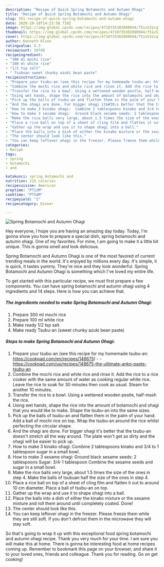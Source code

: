 ```yaml
---
description: "Recipe of Quick Spring Botamochi and Autumn Ohagi"
title: "Recipe of Quick Spring Botamochi and Autumn Ohagi"
slug: 551-recipe-of-quick-spring-botamochi-and-autumn-ohagi
date: 2020-10-18T14:23:58.739Z
image: https://img-global.cpcdn.com/recipes/4710735302098944/751x532cq70/spring-botamochi-and-autumn-ohagi-recipe-main-photo.jpg
thumbnail: https://img-global.cpcdn.com/recipes/4710735302098944/751x532cq70/spring-botamochi-and-autumn-ohagi-recipe-main-photo.jpg
cover: https://img-global.cpcdn.com/recipes/4710735302098944/751x532cq70/spring-botamochi-and-autumn-ohagi-recipe-main-photo.jpg
author: Kenneth Olson
ratingvalue: 4.3
reviewcount: 28740
recipeingredient:
- "300 ml mochi rice"
- "100 ml white rice"
- "1/2 tsp salt"
- " Tsubuan sweet chunky azuki bean paste"
recipeinstructions:
- "Prepare your tsubu-an (see this recipe for my homemade tsubu-an: https://cookpad.com/en/recipes/148675)  https://cookpad.com/us/recipes/148675-the-ultimate-anko-paste-tsubu-an"
- "Combine the mochi rice and white rice and rinse it. Add the rice to a rice cooker with the same amount of water as cooking regular white rice. Leave the rice to soak for 30 minutes then cook as usual. Steam for another 10 minutes."
- "Transfer the rice to a bowl. Using a wettened wooden pestle, half-mash the rice."
- "Using wet hands, shape the rice into the amount of botamochi and ohagi that you would like to make. Shape the tsubu-an into the same sizes."
- "Pick up the balls of tsubu-an and flatten them in the palm of your hand. Add a ball of mochi rice on top. Wrap the tsubu-an around the rice whilst perfecting the circular shape."
- "And the ohagi are done. For bigger ohagi it&#39;s better that the tsubu-an doesn&#39;t stretch all the way around. The plate won&#39;t get as dirty and the ohagi will be easier to pick up."
- "How to make 3 kinako ohagi:  Combine 2 tablespoons kinako and 3/4 to 1 tablespoon sugar in a small bowl."
- "How to make 3 sesame ohagi:  Ground black sesame seeds: 2 tablespoons Sugar: 3/4-1 tablespoon  Combine the sesame seeds and sugar in a small bowl."
- "Make the rice balls very large, about 1.5 times the size of the ones in step 4. Make the balls of tsubuan half the size of the ones in step 4."
- "Place a rice ball on top of a sheet of cling film and flatten it out to around 10 cm diameter. Place a ball of tsubu-an on top."
- "Gather up the wrap and use it to shape ohagi into a ball."
- "Place the balls into a dish of either the kinako mixture or the sesame mixture and roll them around until completely coated. Done!"
- "The center should look like this."
- "You can keep leftover ohagi in the freezer. Please freeze them while they are still soft. If you don&#39;t defrost them in the microwave they will stay soft."
categories:
- Recipe
tags:
- spring
- botamochi
- and

katakunci: spring botamochi and 
nutrition: 215 calories
recipecuisine: American
preptime: "PT13M"
cooktime: "PT54M"
recipeyield: "1"
recipecategory: Dinner

---
```



![Spring Botamochi and Autumn Ohagi](https://img-global.cpcdn.com/recipes/4710735302098944/751x532cq70/spring-botamochi-and-autumn-ohagi-recipe-main-photo.jpg)

Hey everyone, I hope you are having an amazing day today. Today, I'm gonna show you how to prepare a special dish, spring botamochi and autumn ohagi. One of my favorites. For mine, I am going to make it a little bit unique. This is gonna smell and look delicious.

Spring Botamochi and Autumn Ohagi is one of the most favored of current trending meals in the world. It's enjoyed by millions every day. It's simple, it is quick, it tastes yummy. They're nice and they look wonderful. Spring Botamochi and Autumn Ohagi is something which I've loved my entire life.




To get started with this particular recipe, we must first prepare a few components. You can have spring botamochi and autumn ohagi using 4 ingredients and 14 steps. Here is how you can achieve that.

<!--inarticleads1-->

##### The ingredients needed to make Spring Botamochi and Autumn Ohagi:

1. Prepare 300 ml mochi rice
1. Prepare 100 ml white rice
1. Make ready 1/2 tsp salt
1. Make ready  Tsubu-an (sweet chunky azuki bean paste)




<!--inarticleads2-->

##### Steps to make Spring Botamochi and Autumn Ohagi:

1. Prepare your tsubu-an (see this recipe for my homemade tsubu-an: https://cookpad.com/en/recipes/148675) -  - https://cookpad.com/us/recipes/148675-the-ultimate-anko-paste-tsubu-an
1. Combine the mochi rice and white rice and rinse it. Add the rice to a rice cooker with the same amount of water as cooking regular white rice. Leave the rice to soak for 30 minutes then cook as usual. Steam for another 10 minutes.
1. Transfer the rice to a bowl. Using a wettened wooden pestle, half-mash the rice.
1. Using wet hands, shape the rice into the amount of botamochi and ohagi that you would like to make. Shape the tsubu-an into the same sizes.
1. Pick up the balls of tsubu-an and flatten them in the palm of your hand. Add a ball of mochi rice on top. Wrap the tsubu-an around the rice whilst perfecting the circular shape.
1. And the ohagi are done. For bigger ohagi it&#39;s better that the tsubu-an doesn&#39;t stretch all the way around. The plate won&#39;t get as dirty and the ohagi will be easier to pick up.
1. How to make 3 kinako ohagi:  Combine 2 tablespoons kinako and 3/4 to 1 tablespoon sugar in a small bowl.
1. How to make 3 sesame ohagi:  Ground black sesame seeds: 2 tablespoons Sugar: 3/4-1 tablespoon  Combine the sesame seeds and sugar in a small bowl.
1. Make the rice balls very large, about 1.5 times the size of the ones in step 4. Make the balls of tsubuan half the size of the ones in step 4.
1. Place a rice ball on top of a sheet of cling film and flatten it out to around 10 cm diameter. Place a ball of tsubu-an on top.
1. Gather up the wrap and use it to shape ohagi into a ball.
1. Place the balls into a dish of either the kinako mixture or the sesame mixture and roll them around until completely coated. Done!
1. The center should look like this.
1. You can keep leftover ohagi in the freezer. Please freeze them while they are still soft. If you don&#39;t defrost them in the microwave they will stay soft.




So that's going to wrap it up with this exceptional food spring botamochi and autumn ohagi recipe. Thank you very much for your time. I am sure you will make this at home. There is gonna be interesting food at home recipes coming up. Remember to bookmark this page on your browser, and share it to your loved ones, friends and colleague. Thank you for reading. Go on get cooking!
